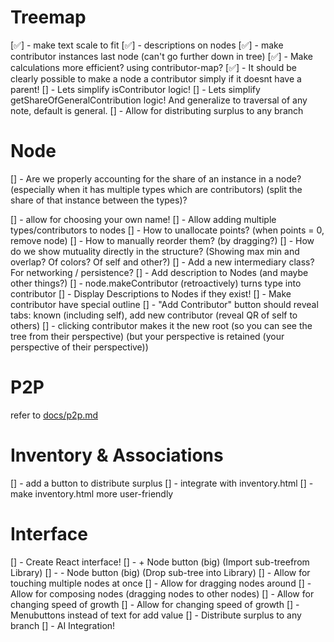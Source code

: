 # Treemap
[✅] - make text scale to fit
[✅] - descriptions on nodes
[✅] - make contributor instances last node (can't go further down in tree)
[✅] - Make calculations more efficient? using contributor-map?
[✅] - It should be clearly possible to make a node a contributor simply if it doesnt have a parent!
[] - Lets simplify isContributor logic!
[] - Lets simplify getShareOfGeneralContribution logic! And generalize to traversal of any note, default is general.
[] - Allow for distributing surplus to any branch


# Node
[] - Are we properly accounting for the share of an instance in a node? (especially when it has multiple types which are contributors) (split the share of that instance between the types)?




[] - allow for choosing your own name!
[] - Allow adding multiple types/contributors to nodes
[] - How to unallocate points? (when points = 0, remove node)
[] - How to manually reorder them? (by dragging?)
[] - How do we show mutuality directly in the structure? (Showing max min and overlap? Of colors? Of self and other?)
[] - Add a new intermediary class? For networking / persistence?
[] - Add description to Nodes (and maybe other things?)
[] - node.makeContributor (retroactively) turns type into contributor
[] - Display Descriptions to Nodes if they exist! 
[] - Make contributor have special outline
[] - "Add Contributor" button should reveal tabs: known (including self), add new contributor (reveal QR of self to others)
[] - clicking contributor makes it the new root 
    (so you can see the tree from their perspective)
    (but your perspective is retained (your perspective of their perspective))

# P2P
refer to [docs/p2p.md](docs/p2p.md)

# Inventory & Associations
[] - add a button to distribute surplus
[] - integrate with inventory.html
[] - make inventory.html more user-friendly


# Interface
[] - Create React interface!
[] - + Node button (big) (Import sub-treefrom Library)
[] - - Node button (big) (Drop sub-tree into Library)
[] - Allow for touching multiple nodes at once
[] - Allow for dragging nodes around
[] - Allow for composing nodes (dragging nodes to other nodes)
[] - Allow for changing speed of growth
[] - Allow for changing speed of growth
[] - Menubuttons instead of text for add value
[] - Distribute surplus to any branch
[] - AI Integration!